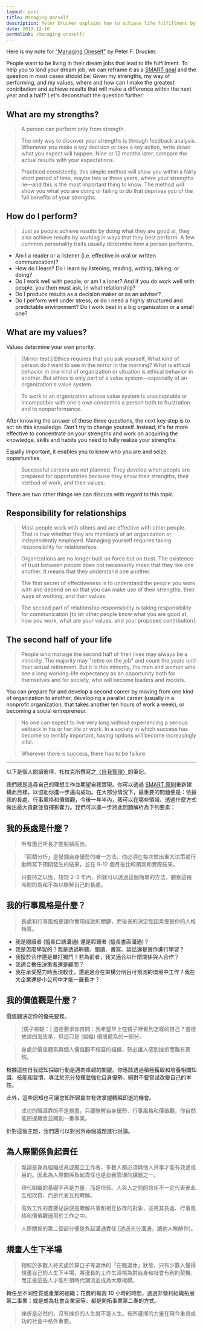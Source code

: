 ```yaml
---
layout: post
title: Managing Oneself
description: Peter Drucker explains how to achieve life fulfillment by discovering your strengths, the way you work, and your values.
date: 2017-12-16
permalink: /managing-oneself/
---
```


Here is my note for ["Managing Oneself"](https://hbr.org/2005/01/managing-oneself) by Peter F. Drucker.

People want to be living in their dream jobs that lead to life fulfillment. To help you to land your dream job, we can reframe it as a [SMART goal](https://en.wikipedia.org/wiki/SMART_criteria) and the question in most cases should be: Given my strengths, my way of performing, and my values, where and how can I make the greatest contribution and achieve results that will make a difference within the next year and a half? Let's deconstruct the question further:

## What are my strengths?
> A person can perform only from strength.

> The only way to discover your strengths is through feedback analysis. Whenever you make a key decision or take a key action, write down what you expect will happen. Nine or 12 months later, compare the actual results with your expectations.

> Practiced consistently, this simple method will show you within a fairly short period of time, maybe two or three years, where your strengths lie—and this is the most important thing to know. The method will show you what you are doing or failing to do that deprives you of the full benefits of your strengths.

## How do I perform?
> Just as people achieve results by doing what they are good at, they also achieve results by working in ways that they best perform. A few common personality traits usually determine how a person performs.

- Am I a reader or a listener (i.e. effective in oral or written communication)?
- How do I learn? Do I learn by listening, reading, writing, talking, or doing?
- Do I work well with people, or am I a loner? And if you do work well with people, you then must ask, In what relationship?
- Do I produce results as a decision maker or as an adviser?
- Do I perform well under stress, or do I need a highly structured and predictable environment? Do I work best in a big organization or a small one?

## What are my values?
Values determine your own priority.

> [Mirror test:] Ethics requires that you ask yourself, What kind of person do I want to see in the mirror in the morning? What is ethical behavior in one kind of organization or situation is ethical behavior in another. But ethics is only part of a value system—especially of an organization's value system.

> To work in an organization whose value system is unacceptable or incompatible with one's own condemns a person both to frustration and to nonperformance.

After knowing the answer of these three questions, the next key step is to act on this knowledge. Don't try to change yourself. Instead, it's far more effective to concentrate on your strengths and work on acquiring the knowledge, skills and habits you need to fully realize your strengths.

Equally important, it enables you to know who you are and seize opportunities.

> Successful careers are not planned. They develop when people are prepared for opportunities because they know their strengths, their method of work, and their values.

There are two other things we can discuss with regard to this topic.

## Responsibility for relationships
> Most people work with others and are effective with other people. That is true whether they are members of an organization or independently employed. Managing yourself requires taking responsibility for relationships.

> Organizations are no longer built on force but on trust. The existence of trust between people does not necessarily mean that they like one another. It means that they understand one another.

> The first secret of effectiveness is to understand the people you work with and depend on so that you can make use of their strengths, their ways of working, and their values.

> The second part of relationship responsibility is taking responsibility for communication [to let other people know what you are good at, how you work, what are your values, and your proposed contribution].

## The second half of your life
> People who manage the second half of their lives may always be a minority. The majority may "retire on the job" and count the years until their actual retirement. But it is this minority, the men and women who see a long working-life expectancy as an opportunity both for themselves and for society, who will become leaders and models.

You can prepare for and develop a second career by moving from one kind of organization to another, developing a parallel career (usually in a nonprofit organization, that takes another ten hours of work a week), or becoming a social entrepreneur.

> No one can expect to live very long without experiencing a serious setback in his or her life or work. In a society in which success has become so terribly important, having options will become increasingly vital.

> Wherever there is success, there has to be failure.

---

以下是個人閱讀彼得．杜拉克所撰寫之[〈自我管理〉](https://www.hbrtaiwan.com/article_content_AR0000624.html)的筆記。

我們總是追尋自己的理想工作並期望自我實現。你可以透過 [SMART 原則](https://zh.wikipedia.org/zh-tw/SMART%E5%8E%9F%E5%88%99)重新建構此目標，以協助你進一步邁向成功。在大部分情況下，最重要的問題便是：依據我的長處、行事風格和價值觀，今後一年半內，我可以在哪些領域、透過什麼方式做出最大貢獻並發揮影響力。我們可以進一步將此問題解析為下列要素：

## 我的長處是什麼？
> 唯有盡己所長才能脫穎而出。

> 「回饋分析」是發掘自身優勢的唯一方法。你必須在每次做出重大決策或行動時寫下預期發生的結果，並在 9-12 個月後比較預測和實際結果。

> 只要持之以恆，短短 2-3 年內，你就可以透過這個簡單的方法，觀察這段時間的為和不為以瞭解自己的長處。

## 我的行事風格是什麼？
> 長處和行事風格是讓你實現成就的關鍵，而後者的決定性因素便是你的人格特質。

- 我是閱讀者 (擅長口語溝通) 還是聆聽者 (擅長書面溝通)？
- 我是怎麼學習的？我是透過聆聽、閱讀、書寫、談話還是實作進行學習？
- 我擅於合作還是單打獨鬥？若為前者，我又適合以什麼關係與人合作？
- 我適合擔任決策者還是顧問？
- 我在承受壓力時表現較佳，還是適合在架構分明且可預測的環境中工作？我在大企業還是小公司中才能一展長才？

## 我的價值觀是什麼？
價值觀決定你的優先要務。

> [鏡子檢驗：] 道德要求你自問：我希望早上在鏡子裡看到怎樣的自己？道德放諸四海皆準，但這只是 (組織) 價值體系的一部分。

> 身處於價值體系與個人價值觀不相容的組織，勢必讓人感到挫折而難有表現。

根據這些自我認知採取行動是邁向卓越的關鍵。你應該透過積極獲取和培養相關知識、技能和習慣，專注於充分發揮並強化自身優勢，絕對不要嘗試改變自己的本性。

此外，這些認知也可讓您知所歸屬並有效掌握轉瞬即逝的機會。

> 成功的職涯靠的不是規畫。只要瞭解自身優勢、行事風格和價值觀，你自然能把握機會並開創一番事業。

針對這個主題，我們還可以對另外兩個議題進行討論。

## 為人際關係負起責任
> 無論是身為組織成員或獨立工作者，多數人都必須與他人共事才能有效達成目的。因此為人際關係負起責任也是自我管理的課題之一。

> 現代組織的基礎不再是力量，而是信任。人與人之間的信任不一定代表彼此互相欣賞，而是代表互相瞭解。

> 高效工作的首要祕訣便是瞭解共事和相互依存的對象，並將其長處、行事風格和價值觀運用於工作之中。

> 人際關係的第二個部分便是負起溝通責任 [透過充分溝通，讓他人瞭解你]。

## 規畫人生下半場
> 相較於多數人終究處於算日子等退休的「在職退休」狀態，只有少數人懂得規畫自己的人生下半場，將漫長的工作生涯視為對自身和社會有利的契機，而正是這些人才能引領時代潮流並成為大眾楷模。

轉任至不同性質或產業的組織；花費約每週 10 小時的時間，透過非營利組織拓展第二事業；或是成為社會企業家等，都是開拓事業第二春的方式。

> 挫折是必然的，沒有挫折的人生就不是人生。有所選擇的力量在現今重視成功的社會中格外重要。
